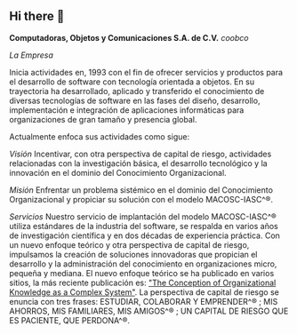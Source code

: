 ## Hi there 👋

<!--

**Here are some ideas to get you started:**

🙋‍♀️ A short introduction - what is your organization all about?
🌈 Contribution guidelines - how can the community get involved?
👩‍💻 Useful resources - where can the community find your docs? Is there anything else the community should know?
🍿 Fun facts - what does your team eat for breakfast?
🧙 Remember, you can do mighty things with the power of [Markdown](https://docs.github.com/github/writing-on-github/getting-started-with-writing-and-formatting-on-github/basic-writing-and-formatting-syntax)
-->

**Computadoras, Objetos y Comunicaciones S.A. de C.V.**
_coobco_

_La Empresa_

Inicia actividades en, 1993  con el fin de ofrecer servicios y productos para el
desarrollo de software con tecnología orientada a objetos. En su trayectoria
ha desarrollado, aplicado y transferido el conocimiento de diversas
tecnologías de software en las fases del diseño, desarrollo, implementación e
integración de aplicaciones informáticas para organizaciones de gran tamaño y
presencia global.

Actualmente enfoca sus actividades como sigue:

_Visión_
Incentivar, con otra perspectiva de capital de riesgo, actividades
relacionadas con la investigación básica, el desarrollo tecnológico y la
innovación en el dominio del Conocimiento Organizacional.

_Misión_ 
Enfrentar un problema sistémico en el dominio del Conocimiento Organizacional y propiciar
su solución con el modelo MACOSC-IASC^®.

_Servicios_
Nuestro servicio de implantación del modelo MACOSC-IASC^® utiliza estándares de la industria del
software, se respalda en varios años de investigación científica y en dos
décadas de experiencia práctica. Con un nuevo enfoque teórico y otra
perspectiva de capital de riesgo, impulsamos la creación de soluciones
innovadoras que propician el desarrollo y la administración del conocimiento
en organizaciones micro, pequeña y mediana. El nuevo enfoque teórico se ha
publicado en varios sitios, la más reciente publicación es: ["The Conception of
Organizational Knowledge as a Complex System"](http://www.iiisci.org/journal/sci/Contents.asp?var=&next=ISS1604).
La perspectiva de capital de riesgo se enuncia con tres frases: ESTUDIAR, COLABORAR Y EMPRENDER^® ; MIS
AHORROS, MIS FAMILIARES, MIS AMIGOS^® ; UN CAPITAL DE RIESGO QUE ES PACIENTE, QUE PERDONA^®.


